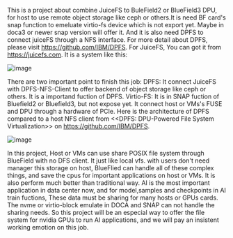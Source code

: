 This is a project about combine JuiceFS to BuleField2 or BlueField3 DPU, for host to use remote object storage like ceph or others.It is need BF card's snap function to emeluate virtio-fs device which is not export yet. Maybe in doca3 or newer snap version will offer it. And it is also need DPFS to connect juiceFS through a NFS interface. For more detail about DPFS, please visit https://github.com/IBM/DPFS. For JuiceFS, You can got it from https://juicefs.com. It is a system like this:

![image](https://github.com/gongcheng9/NVIDIA-DOCA-App-Code-Sharing/assets/153048235/16f28e5a-0bb4-4a6d-aba8-2035f51a2b0c)

There are two important point to finish this job:
DPFS: It connect JuiceFS with DPFS-NFS-Client to offer backend of object storage like ceph or others. It is a importand fuction of DPFS.
Virtio-FS: It is in SNAP fuction of Bluefield2 or Bluefield3, but not expose yet. It connect host or VMs's FUSE and DPU through a hardware of PCIe. 
Here is the architecture of DPFS compared to a host NFS client from <<DPFS: DPU-Powered File System Virtualization>> on https://github.com/IBM/DPFS.

![image](https://github.com/gongcheng9/NVIDIA-DOCA-App-Code-Sharing/assets/153048235/43dec295-22cf-40b2-9b12-00833d787c77)

In this project, Host or VMs can use share POSIX file system through BlueField with no DFS client. It just like local vfs. with users don't need manager this storage on host, BlueFlied can handle all of these complex things, and save the cpus for important applications on host or VMs. It is also perform much better than traditional way.
AI is the most important application in data center now, and for model,samples and checkpoints in AI train fuctions, These data must be sharing for many hosts or GPUs cards. The nvme or virtio-block emulate in DOCA and SNAP can not handle the sharing needs. So this project will be an especial way to offer the file system for nvidia GPUs to run AI applications, and we will pay an insistent working emotion on this job.
